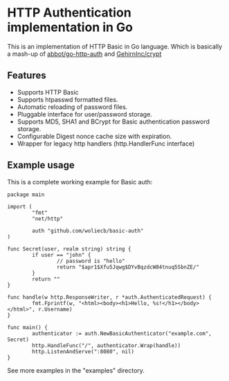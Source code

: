 HTTP Authentication implementation in Go
========================================

This is an implementation of HTTP Basic in Go language. Which is basically a mash-up of [abbot/go-http-auth](https://github.com/abbot/go-http-auth) and [GehirnInc/crypt](https://github.com/GehirnInc/crypt)

Features
--------

* Supports HTTP Basic
* Supports htpasswd formatted files.
* Automatic reloading of password files.
* Pluggable interface for user/password storage.
* Supports MD5, SHA1 and BCrypt for Basic authentication password storage.
* Configurable Digest nonce cache size with expiration.
* Wrapper for legacy http handlers (http.HandlerFunc interface)

Example usage
-------------

This is a complete working example for Basic auth:

    package main

    import (
            "fmt"
            "net/http"

            auth "github.com/woliecb/basic-auth"
    )

    func Secret(user, realm string) string {
            if user == "john" {
                    // password is "hello"
                    return "$apr1$Xfu5Jqwg$DYvBqzdcW84tnuq5SbnZE/"
            }
            return ""
    }

    func handle(w http.ResponseWriter, r *auth.AuthenticatedRequest) {
            fmt.Fprintf(w, "<html><body><h1>Hello, %s!</h1></body></html>", r.Username)
    }

    func main() {
            authenticator := auth.NewBasicAuthenticator("example.com", Secret)
            http.HandleFunc("/", authenticator.Wrap(handle))
            http.ListenAndServe(":8080", nil)
    }

See more examples in the "examples" directory.
